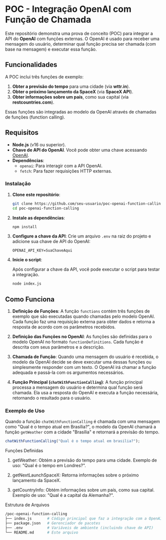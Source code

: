 # POC - Integração OpenAI com Função de Chamada

Este repositório demonstra uma prova de conceito (POC) para integrar a API do **OpenAI** com funções externas. O OpenAI é usado para receber uma mensagem do usuário, determinar qual função precisa ser chamada (com base na mensagem) e executar essa função.

## Funcionalidades

A POC inclui três funções de exemplo:
1. **Obter a previsão do tempo** para uma cidade (via **wttr.in**).
2. **Obter o próximo lançamento da SpaceX** (via **SpaceX API**).
3. **Obter informações sobre um país**, como sua capital (via **restcountries.com**).

Essas funções são integradas ao modelo da OpenAI através de chamadas de funções (function calling).

## Requisitos

- **Node.js** (v16 ou superior).
- **Chave de API do OpenAI**. Você pode obter uma chave acessando [OpenAI](https://platform.openai.com/account/api-keys).
- **Dependências**: 
  - `openai`: Para interagir com a API OpenAI.
  - `fetch`: Para fazer requisições HTTP externas.

### Instalação

1. **Clone este repositório**:

    ```bash
    git clone https://github.com/seu-usuario/poc-openai-function-calling.git
    cd poc-openai-function-calling
    ```

2. **Instale as dependências**:

    ```bash
    npm install
    ```

3. **Configure a chave da API**:
   Crie um arquivo `.env` na raiz do projeto e adicione sua chave de API do OpenAI:

    ```
    OPENAI_API_KEY=SuaChaveAqui
    ```

4. **Inicie o script**:

    Após configurar a chave da API, você pode executar o script para testar a integração.

    ```bash
    node index.js
    ```

## Como Funciona

1. **Definição de Funções**:
   A função `functions` contém três funções de exemplo que são executadas quando chamadas pelo modelo OpenAI. Cada função faz uma requisição externa para obter dados e retorna a resposta de acordo com os parâmetros recebidos.

2. **Definição das Funções no OpenAI**:
   As funções são definidas para o modelo OpenAI no formato `functionDefinitions`. Cada função é descrita com seus parâmetros e a descrição.

3. **Chamada de Função**:
   Quando uma mensagem do usuário é recebida, o modelo da OpenAI decide se deve executar uma dessas funções ou simplesmente responder com um texto. O OpenAI irá chamar a função adequada e passá-la com os argumentos necessários.

4. **Função Principal (`chatWithFunctionCalling`)**:
   A função principal processa a mensagem do usuário e determina qual função será chamada. Ela usa a resposta do OpenAI e executa a função necessária, retornando o resultado para o usuário.

### Exemplo de Uso

Quando a função `chatWithFunctionCalling` é chamada com uma mensagem como "Qual é o tempo atual em Brasília?", o modelo da OpenAI chamará a função `getWeather` com a cidade "Brasília" e retornará a previsão do tempo.

```typescript
chatWithFunctionCalling("Qual é o tempo atual em brasilia?");
```
Funções Definidas
1. getWeather:
Obtém a previsão do tempo para uma cidade. Exemplo de uso: "Qual é o tempo em Londres?".

2. getNextLaunchSpaceX:
Retorna informações sobre o próximo lançamento da SpaceX.

3. getCountryInfo:
Obtém informações sobre um país, como sua capital. Exemplo de uso: "Qual é a capital da Alemanha?".

Estrutura de Arquivos
```bash
/poc-openai-function-calling
├── index.js       # Código principal que faz a integração com a OpenAI
├── package.json   # Gerenciador de pacotes
├── .env           # Variáveis de ambiente (incluindo chave de API)
└── README.md      # Este arquivo

```